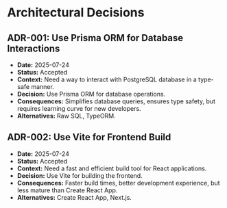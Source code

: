 # Architectural Decisions

## ADR-001: Use Prisma ORM for Database Interactions

- **Date:** 2025-07-24
- **Status:** Accepted
- **Context:** Need a way to interact with PostgreSQL database in a type-safe manner.
- **Decision:** Use Prisma ORM for database operations.
- **Consequences:** Simplifies database queries, ensures type safety, but requires learning curve for new developers.
- **Alternatives:** Raw SQL, TypeORM.

## ADR-002: Use Vite for Frontend Build

- **Date:** 2025-07-24
- **Status:** Accepted
- **Context:** Need a fast and efficient build tool for React applications.
- **Decision:** Use Vite for building the frontend.
- **Consequences:** Faster build times, better development experience, but less mature than Create React App.
- **Alternatives:** Create React App, Next.js.